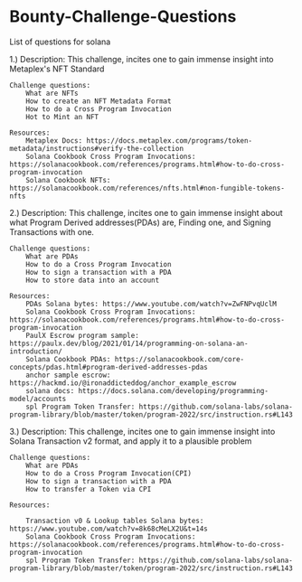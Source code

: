 # Bounty-Challenge-Questions
List of questions for solana 

1.) Description:
		This challenge, incites one to gain immense insight into Metaplex's NFT Standard

	Challenge questions: 
		What are NFTs
		How to create an NFT Metadata Format
		How to do a Cross Program Invocation
		Hot to Mint an NFT	

	Resources:
		Metaplex Docs: https://docs.metaplex.com/programs/token-metadata/instructions#verify-the-collection
		Solana Cookbook Cross Program Invocations: https://solanacookbook.com/references/programs.html#how-to-do-cross-program-invocation
		Solana Cookbook NFTs: https://solanacookbook.com/references/nfts.html#non-fungible-tokens-nfts

2.) 	Description:
		This challenge, incites one to gain immense insight about what Program Derived addresses(PDAs) are, Finding one, and Signing Transactions with one.
	
	Challenge questions: 
		What are PDAs
		How to do a Cross Program Invocation
		How to sign a transaction with a PDA
		How to store data into an account		

	Resources:
		PDAs Solana bytes: https://www.youtube.com/watch?v=ZwFNPvqUclM
		Solana Cookbook Cross Program Invocations: https://solanacookbook.com/references/programs.html#how-to-do-cross-program-invocation
		PaulX Escrow program sample: https://paulx.dev/blog/2021/01/14/programming-on-solana-an-introduction/
		Solana Cookbook PDAs: https://solanacookbook.com/core-concepts/pdas.html#program-derived-addresses-pdas
		anchor sample escrow: https://hackmd.io/@ironaddicteddog/anchor_example_escrow
		solana docs: https://docs.solana.com/developing/programming-model/accounts
		spl Program Token Transfer: https://github.com/solana-labs/solana-program-library/blob/master/token/program-2022/src/instruction.rs#L143
	
	
3.) 	Description:
		This challenge, incites one to gain immense insight into Solana Transaction v2 format, and apply it to a plausible problem

	Challenge questions: 
		What are PDAs
		How to do a Cross Program Invocation(CPI)
		How to sign a transaction with a PDA
		How to transfer a Token via CPI		

	Resources:
		
		Transaction v0 & Lookup tables Solana bytes: https://www.youtube.com/watch?v=8k68cMeLX2U&t=14s
		Solana Cookbook Cross Program Invocations: https://solanacookbook.com/references/programs.html#how-to-do-cross-program-invocation
		spl Program Token Transfer: https://github.com/solana-labs/solana-program-library/blob/master/token/program-2022/src/instruction.rs#L143
	
